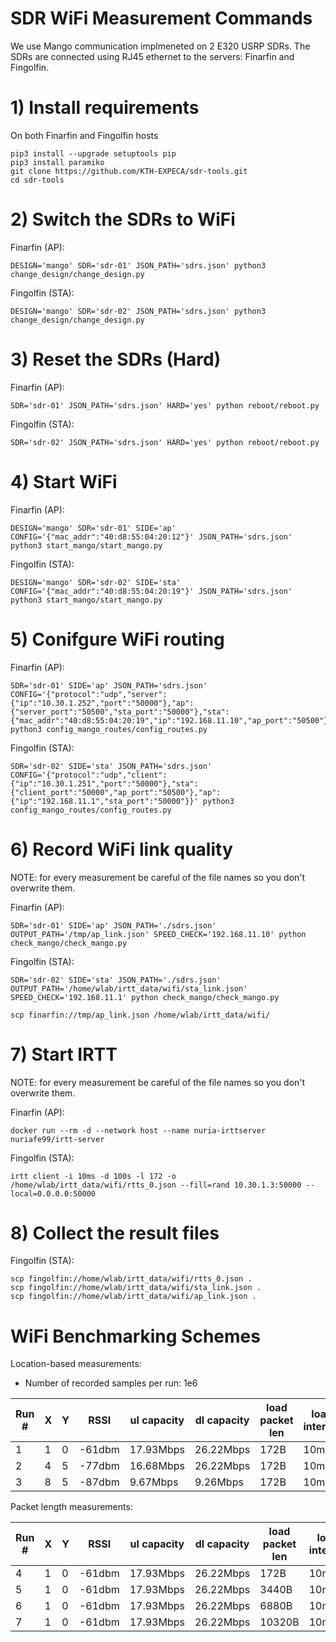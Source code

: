 # SDR WiFi Measurement Commands

We use Mango communication implmeneted on 2 E320 USRP SDRs.
The SDRs are connected using RJ45 ethernet to the servers: Finarfin and Fingolfin.

# 1) Install requirements

On both Finarfin and Fingolfin hosts
```
pip3 install --upgrade setuptools pip
pip3 install paramiko
git clone https://github.com/KTH-EXPECA/sdr-tools.git
cd sdr-tools
```

# 2) Switch the SDRs to WiFi

Finarfin (AP):
```
DESIGN='mango' SDR='sdr-01' JSON_PATH='sdrs.json' python3 change_design/change_design.py
```
Fingolfin (STA):
```
DESIGN='mango' SDR='sdr-02' JSON_PATH='sdrs.json' python3 change_design/change_design.py
```

# 3) Reset the SDRs (Hard)

Finarfin (AP):
```
SDR='sdr-01' JSON_PATH='sdrs.json' HARD='yes' python reboot/reboot.py
```

Fingolfin (STA):
```
SDR='sdr-02' JSON_PATH='sdrs.json' HARD='yes' python reboot/reboot.py
```

# 4) Start WiFi

Finarfin (AP):
```
DESIGN='mango' SDR='sdr-01' SIDE='ap' CONFIG='{"mac_addr":"40:d8:55:04:20:12"}' JSON_PATH='sdrs.json' python3 start_mango/start_mango.py
```

Fingolfin (STA):
```
DESIGN='mango' SDR='sdr-02' SIDE='sta' CONFIG='{"mac_addr":"40:d8:55:04:20:19"}' JSON_PATH='sdrs.json' python3 start_mango/start_mango.py
```

# 5) Conifgure WiFi routing

Finarfin (AP):
```
SDR='sdr-01' SIDE='ap' JSON_PATH='sdrs.json' CONFIG='{"protocol":"udp","server":{"ip":"10.30.1.252","port":"50000"},"ap":{"server_port":"50500","sta_port":"50000"},"sta":{"mac_addr":"40:d8:55:04:20:19","ip":"192.168.11.10","ap_port":"50500"}}' python3 config_mango_routes/config_routes.py
```

Fingolfin (STA):
```
SDR='sdr-02' SIDE='sta' JSON_PATH='sdrs.json' CONFIG='{"protocol":"udp","client":{"ip":"10.30.1.251","port":"50000"},"sta":{"client_port":"50000","ap_port":"50500"},"ap":{"ip":"192.168.11.1","sta_port":"50000"}}' python3 config_mango_routes/config_routes.py
```

# 6) Record WiFi link quality

NOTE: for every measurement be careful of the file names so you don't overwrite them.

Finarfin (AP):
```
SDR='sdr-01' SIDE='ap' JSON_PATH='./sdrs.json' OUTPUT_PATH='/tmp/ap_link.json' SPEED_CHECK='192.168.11.10' python check_mango/check_mango.py
```

Fingolfin (STA):
```
SDR='sdr-02' SIDE='sta' JSON_PATH='./sdrs.json' OUTPUT_PATH='/home/wlab/irtt_data/wifi/sta_link.json' SPEED_CHECK='192.168.11.1' python check_mango/check_mango.py
```
```
scp finarfin://tmp/ap_link.json /home/wlab/irtt_data/wifi/
```

# 7) Start IRTT

NOTE: for every measurement be careful of the file names so you don't overwrite them.

Finarfin (AP):
```
docker run --rm -d --network host --name nuria-irttserver nuriafe99/irtt-server
```

Fingolfin (STA):
```
irtt client -i 10ms -d 100s -l 172 -o /home/wlab/irtt_data/wifi/rtts_0.json --fill=rand 10.30.1.3:50000 --local=0.0.0.0:50000
```

# 8) Collect the result files

Fingolfin (STA):
```
scp fingolfin://home/wlab/irtt_data/wifi/rtts_0.json .
scp fingolfin://home/wlab/irtt_data/wifi/sta_link.json .
scp fingolfin://home/wlab/irtt_data/wifi/ap_link.json .
```

# WiFi Benchmarking Schemes


Location-based measurements:

- Number of recorded samples per run: 1e6

| Run #        |  X  |  Y  |  RSSI  | ul capacity | dl capacity | load packet len | load interval |
| -----------  | --- | --- | ------ | ----------- | ----------- | --------------- | ------------- |
| 1            |  1  |  0  | -61dbm | 17.93Mbps   | 26.22Mbps   | 172B            | 10ms          |
| 2            |  4  |  5  | -77dbm | 16.68Mbps   | 26.22Mbps   | 172B            | 10ms          |
| 3            |  8  |  5  | -87dbm | 9.67Mbps    | 9.26Mbps    | 172B            | 10ms          |


Packet length measurements:

| Run #        |  X  |  Y  |  RSSI  | ul capacity | dl capacity | load packet len | load interval | util % |
| -----------  | --- | --- | ------ | ----------- | ----------- | --------------- | ------------- | ------ |
| 4            |  1  |  0  | -61dbm | 17.93Mbps   | 26.22Mbps   | 172B            | 10ms          | 0.76%  |
| 5            |  1  |  0  | -61dbm | 17.93Mbps   | 26.22Mbps   | 3440B           | 10ms          | 15.34% |
| 6            |  1  |  0  | -61dbm | 17.93Mbps   | 26.22Mbps   | 6880B           | 10ms          | 30.69% |
| 7            |  1  |  0  | -61dbm | 17.93Mbps   | 26.22Mbps   | 10320B          | 10ms          | 46.04% |
